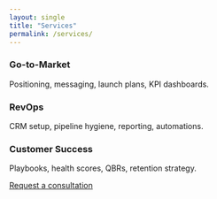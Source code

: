 ```yaml
---
layout: single
title: "Services"
permalink: /services/
---
```


### Go-to-Market
Positioning, messaging, launch plans, KPI dashboards.

### RevOps
CRM setup, pipeline hygiene, reporting, automations.

### Customer Success
Playbooks, health scores, QBRs, retention strategy.

[Request a consultation](mailto:info@copperridgestrategies.com)
